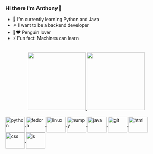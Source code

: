 ### Hi there I'm Anthony👋
- 🌱 I’m currently learning Python and Java
-  ✴️ I want to be a backend developer
-  🐧❤️ Penguin lover 
- ⚡ Fun fact: Machines can learn
##
<div align="center">
  <a href="https://github.com/Anth0nYM">
  <img height="180em" src="https://github-readme-stats.vercel.app/api?username=Anth0nYM&show_icons=true&theme=synthwave&include_all_commits=true&count_private=true"/>
  <img height="180em" src="https://github-readme-stats.vercel.app/api/top-langs/?username=Anth0nYM&layout=compact&langs_count=7&theme=synthwave"/>
</div>
<div style="display: inline_block"><br>
<img align="center" alt="python" height="50" width="60" src="https://cdn.jsdelivr.net/gh/devicons/devicon/icons/python/python-original.svg">
<img align="center" alt="fedora" height="50" width="60" src="https://cdn.jsdelivr.net/gh/devicons/devicon/icons/fedora/fedora-original.svg">
<img align="center" alt="linux" height="50" width="60" src="https://cdn.jsdelivr.net/gh/devicons/devicon/icons/linux/linux-original.svg">
<img align="center" alt="numpy" height="50" width="60" src="https://cdn.jsdelivr.net/gh/devicons/devicon/icons/numpy/numpy-original.svg">
<img align="center" alt="java" height="50" width="60" src="https://cdn.jsdelivr.net/gh/devicons/devicon/icons/java/java-original.svg">
<img align="center" alt="git" height="50" width="60" src="https://cdn.jsdelivr.net/gh/devicons/devicon/icons/git/git-original.svg">
<img align="center" alt="html" height="50" width="60" src="https://cdn.jsdelivr.net/gh/devicons/devicon/icons/html5/html5-original.svg">
<img align="center" alt="css" height="50" width="60" src="https://cdn.jsdelivr.net/gh/devicons/devicon/icons/css3/css3-original.svg">
<img align="center" alt="js" height="50" width="60" src="https://cdn.jsdelivr.net/gh/devicons/devicon/icons/javascript/javascript-original.svg">


  
</div>
